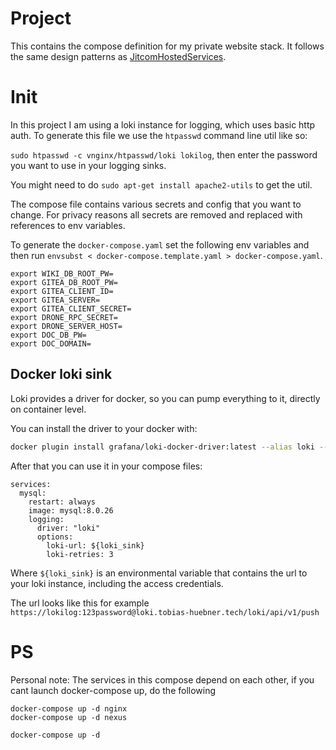 # Project

This contains the compose definition for my private website stack. It follows the same design patterns as [JitcomHostedServices](https://github.com/tobi97h/JitcomHostedServices).

# Init

In this project I am using a loki instance for logging, which uses basic http auth. To generate this file we use the `htpasswd` command line util like so:

`sudo htpasswd -c vnginx/htpasswd/loki lokilog`, then enter the password you want to use in your logging sinks.

You might need to do `sudo apt-get install apache2-utils` to get the util.

The compose file contains various secrets and config that you want to change. For privacy reasons all secrets are removed and replaced with references to env variables.

To generate the `docker-compose.yaml` set the following env variables and then run `envsubst < docker-compose.template.yaml > docker-compose.yaml`.

```
export WIKI_DB_ROOT_PW=
export GITEA_DB_ROOT_PW=
export GITEA_CLIENT_ID=
export GITEA_SERVER=
export GITEA_CLIENT_SECRET=
export DRONE_RPC_SECRET=
export DRONE_SERVER_HOST=
export DOC_DB_PW=
export DOC_DOMAIN=
```

## Docker loki sink

Loki provides a driver for docker, so you can pump everything to it, directly on container level.

You can install the driver to your docker with:
```bash
docker plugin install grafana/loki-docker-driver:latest --alias loki --grant-all-permissions
```

After that you can use it in your compose files:

```
services:
  mysql:
    restart: always
    image: mysql:8.0.26
    logging:
      driver: "loki"
      options:
        loki-url: ${loki_sink}
        loki-retries: 3
```

Where `${loki_sink}` is an environmental variable that contains the url to your loki instance, including the access credentials.

The url looks like this for example `https://lokilog:123password@loki.tobias-huebner.tech/loki/api/v1/push`

# PS

Personal note: The services in this compose depend on each other, if you cant launch docker-compose up, do the following

```
docker-compose up -d nginx
docker-compose up -d nexus

docker-compose up -d 
```


